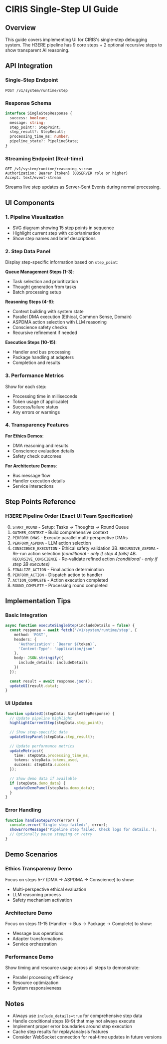 # CIRIS Single-Step UI Guide

## Overview

This guide covers implementing UI for CIRIS's single-step debugging system. The H3ERE pipeline has 9 core steps + 2 optional recursive steps to show transparent AI reasoning.

## API Integration

### Single-Step Endpoint
```
POST /v1/system/runtime/step
```

### Response Schema
```typescript
interface SingleStepResponse {
  success: boolean;
  message: string;
  step_point?: StepPoint;
  step_result?: StepResult;
  processing_time_ms: number;
  pipeline_state?: PipelineState;
}
```

### Streaming Endpoint (Real-time)
```
GET /v1/system/runtime/reasoning-stream
Authorization: Bearer {token} (OBSERVER role or higher)
Accept: text/event-stream
```

Streams live step updates as Server-Sent Events during normal processing.

## UI Components

### 1. Pipeline Visualization
- SVG diagram showing 15 step points in sequence
- Highlight current step with color/animation
- Show step names and brief descriptions

### 2. Step Data Panel
Display step-specific information based on `step_point`:

**Queue Management Steps (1-3)**:
- Task selection and prioritization
- Thought generation from tasks
- Batch processing setup

**Reasoning Steps (4-9)**:
- Context building with system state
- Parallel DMA execution (Ethical, Common Sense, Domain)
- ASPDMA action selection with LLM reasoning
- Conscience safety checks
- Recursive refinement if needed

**Execution Steps (10-15)**:
- Handler and bus processing
- Package handling at adapters
- Completion and results

### 3. Performance Metrics
Show for each step:
- Processing time in milliseconds
- Token usage (if applicable)
- Success/failure status
- Any errors or warnings

### 4. Transparency Features

**For Ethics Demos**:
- DMA reasoning and results
- Conscience evaluation details
- Safety check outcomes

**For Architecture Demos**:
- Bus message flow
- Handler execution details
- Service interactions

## Step Points Reference

### H3ERE Pipeline Order (Exact UI Team Specification)
0. `START_ROUND` - Setup: Tasks → Thoughts → Round Queue
1. `GATHER_CONTEXT` - Build comprehensive context
2. `PERFORM_DMAS` - Execute parallel multi-perspective DMAs
3. `PERFORM_ASPDMA` - LLM action selection
4. `CONSCIENCE_EXECUTION` - Ethical safety validation
3B. `RECURSIVE_ASPDMA` - Re-run action selection *(conditional - only if step 4 fails)*
4B. `RECURSIVE_CONSCIENCE` - Re-validate refined action *(conditional - only if step 3B executes)*
5. `FINALIZE_ACTION` - Final action determination
6. `PERFORM_ACTION` - Dispatch action to handler
7. `ACTION_COMPLETE` - Action execution completed
8. `ROUND_COMPLETE` - Processing round completed

## Implementation Tips

### Basic Integration
```typescript
async function executeSingleStep(includeDetails = false) {
  const response = await fetch('/v1/system/runtime/step', {
    method: 'POST',
    headers: {
      'Authorization': `Bearer ${token}`,
      'Content-Type': 'application/json'
    },
    body: JSON.stringify({
      include_details: includeDetails
    })
  });
  
  const result = await response.json();
  updateUI(result.data);
}
```

### UI Updates
```typescript
function updateUI(stepData: SingleStepResponse) {
  // Update pipeline highlight
  highlightCurrentStep(stepData.step_point);
  
  // Show step-specific data
  updateStepPanel(stepData.step_result);
  
  // Update performance metrics
  updateMetrics({
    time: stepData.processing_time_ms,
    tokens: stepData.tokens_used,
    success: stepData.success
  });
  
  // Show demo data if available
  if (stepData.demo_data) {
    updateDemoPanel(stepData.demo_data);
  }
}
```

### Error Handling
```typescript
function handleStepError(error) {
  console.error('Single step failed:', error);
  showErrorMessage('Pipeline step failed. Check logs for details.');
  // Optionally pause stepping or retry
}
```

## Demo Scenarios

### Ethics Transparency Demo
Focus on steps 5-7 (DMA → ASPDMA → Conscience) to show:
- Multi-perspective ethical evaluation
- LLM reasoning process
- Safety mechanism activation

### Architecture Demo
Focus on steps 11-15 (Handler → Bus → Package → Complete) to show:
- Message bus operations
- Adapter transformations  
- Service orchestration

### Performance Demo
Show timing and resource usage across all steps to demonstrate:
- Parallel processing efficiency
- Resource optimization
- System responsiveness

## Notes

- Always use `include_details=true` for comprehensive step data
- Handle conditional steps (8-9) that may not always execute
- Implement proper error boundaries around step execution
- Cache step results for replay/analysis features
- Consider WebSocket connection for real-time updates in future versions